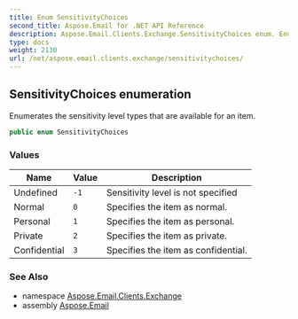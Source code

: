 ```yaml
---
title: Enum SensitivityChoices
second_title: Aspose.Email for .NET API Reference
description: Aspose.Email.Clients.Exchange.SensitivityChoices enum. Enumerates the sensitivity level types that are available for an item
type: docs
weight: 2130
url: /net/aspose.email.clients.exchange/sensitivitychoices/
---
```

## SensitivityChoices enumeration

Enumerates the sensitivity level types that are available for an item.

```csharp
public enum SensitivityChoices
```

### Values

| Name | Value | Description |
| --- | --- | --- |
| Undefined | `-1` | Sensitivity level is not specified |
| Normal | `0` | Specifies the item as normal. |
| Personal | `1` | Specifies the item as personal. |
| Private | `2` | Specifies the item as private. |
| Confidential | `3` | Specifies the item as confidential. |

### See Also

* namespace [Aspose.Email.Clients.Exchange](../../aspose.email.clients.exchange/)
* assembly [Aspose.Email](../../)


